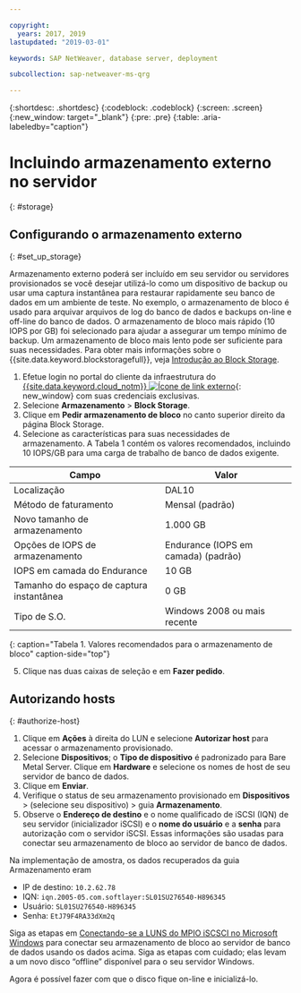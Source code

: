 ```yaml
---

copyright:
  years: 2017, 2019
lastupdated: "2019-03-01"

keywords: SAP NetWeaver, database server, deployment

subcollection: sap-netweaver-ms-qrg

---
```


{:shortdesc: .shortdesc}
{:codeblock: .codeblock}
{:screen: .screen}
{:new_window: target="_blank"}
{:pre: .pre}
{:table: .aria-labeledby="caption"}

# Incluindo armazenamento externo no servidor
{: #storage}

## Configurando o armazenamento externo
{: #set_up_storage}

Armazenamento externo poderá ser incluído em seu servidor ou servidores provisionados se
você desejar utilizá-lo como um dispositivo de backup ou usar uma captura instantânea para restaurar
rapidamente seu banco de dados em um ambiente de teste. No exemplo, o armazenamento de bloco é usado para arquivar arquivos de log do banco de dados e backups on-line e off-line do banco de dados. O armazenamento de bloco mais rápido (10 IOPS por GB) foi selecionado para ajudar a assegurar um tempo
mínimo de backup. Um armazenamento de bloco mais lento pode ser suficiente para suas necessidades. Para obter mais informações sobre o {{site.data.keyword.blockstoragefull}}, veja [Introdução ao Block Storage](/docs/infrastructure/BlockStorage?topic=BlockStorage-GettingStarted).

1. Efetue login no portal do cliente da infraestrutura do [{{site.data.keyword.cloud_notm}} ![Ícone de link externo](../icons/launch-glyph.svg "Ícone de link externo")](https://control.softlayer.com/){: new_window} com suas credenciais exclusivas.
2. Selecione **Armazenamento** > **Block Storage**.
3. Clique em **Pedir armazenamento de bloco** no canto superior direito da página Block Storage.
4. Selecione as características para suas necessidades de armazenamento. A Tabela 1 contém os
valores recomendados, incluindo 10 IOPS/GB para uma carga de trabalho de banco de dados exigente.

|              Campo               |      Valor                                        |
| -------------------------------- | ------------------------------------------------- |
|Localização                          | DAL10                                             |
|Método de faturamento                    | Mensal (padrão)                                 |
|Novo tamanho de armazenamento                  | 1.000 GB                                           |
|Opções de IOPS de armazenamento              | Endurance (IOPS em camada) (padrão)                 |
|IOPS em camada do Endurance             | 10 GB                                             |
|Tamanho do espaço de captura instantânea               | 0 GB                                              |
|Tipo de S.O.                           | Windows 2008 ou mais recente                                     |
{: caption="Tabela 1. Valores recomendados para o armazenamento de bloco" caption-side="top"}

5. Clique nas duas caixas de seleção e em **Fazer pedido**.

## Autorizando hosts
{: #authorize-host}

1. Clique em **Ações** à direita do LUN e selecione **Autorizar host** para acessar o armazenamento provisionado.
2. Selecione **Dispositivos**; o **Tipo de dispositivo** é padronizado para Bare Metal Server. Clique em **Hardware** e selecione os nomes de host de seu servidor de banco de dados.
3. Clique em **Enviar**.
4. Verifique o status de seu armazenamento provisionado em **Dispositivos** > (selecione seu dispositivo) > guia **Armazenamento**.
5. Observe o **Endereço de destino** e o nome qualificado de iSCSI (IQN) de seu servidor (inicializador iSCSI) e o **nome do usuário** e a **senha** para autorização com o servidor iSCSI. Essas informações são usadas para conectar seu armazenamento de bloco ao servidor de banco de dados.

Na implementação de amostra, os dados recuperados da guia Armazenamento eram
   * IP de destino: `10.2.62.78`
   * IQN: `iqn.2005-05.com.softlayer:SL01SU276540-H896345`
   * Usuário: `SL01SU276540-H896345`
   * Senha: `EtJ79F4RA33dXm2q`

Siga as etapas em [Conectando-se a LUNS do MPIO iSCSCI no Microsoft Windows](/docs/infrastructure/BlockStorage?topic=BlockStorage-mountingWindows#mountingWindows) para conectar seu armazenamento de bloco ao servidor de banco de dados usando os dados acima. Siga as etapas com cuidado; elas levam a um novo disco “offline” disponível
para o seu servidor Windows.

Agora é possível fazer com que o disco fique on-line e inicializá-lo.
